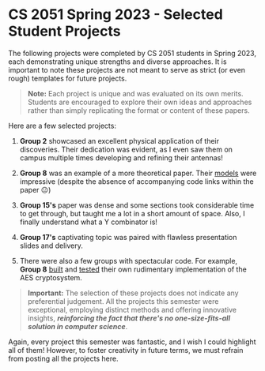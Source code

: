 # **CS 2051 Spring 2023 - Selected Student Projects**

The following projects were completed by CS 2051 students in Spring 2023, each demonstrating unique strengths and diverse approaches. It is important to note these projects are not meant to serve as strict (or even rough) templates for future projects. 

> **Note:** Each project is unique and was evaluated on its own merits. Students are encouraged to explore their own ideas and approaches rather than simply replicating the format or content of these papers.

Here are a few selected projects:

1. **Group 2** showcased an excellent physical application of their discoveries. Their dedication was evident, as I even saw them on campus multiple times developing and refining their antennas!

2. **Group 8** was an example of a more theoretical paper. Their [models](https://github.com/TheToasterMonster/cs2051-project/tree/main/models) were impressive (despite the absence of accompanying code links within the paper :neutral_face:)

3. **Group 15's** paper was dense and some sections took considerable time to get through, but taught me a lot in a short amount of space. Also, I finally understand what a Y combinator is!

4. **Group 17's** captivating topic was paired with flawless presentation slides and delivery.

5. There were also a few groups with spectacular code. For example, **Group 8** [built](https://github.com/peuch/CS2051) and [tested](https://github.com/peuch/CS2051/blob/main/test_unittest.py) their own  rudimentary implementation of the AES cryptosystem.

> **Important:** The selection of these projects does not indicate any preferential judgement. All the projects this semester were exceptional, employing distinct methods and offering innovative insights, _**reinforcing the fact that there's no one-size-fits-all solution in computer science**_.

Again, every project this semester was fantastic, and I wish I could highlight all of them! However, to foster creativity in future terms, we must refrain from posting all the projects here.